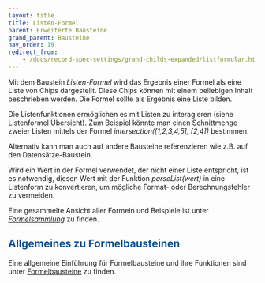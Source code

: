 ```yaml
---
layout: title
title: Listen-Formel
parent: Erweiterte Bausteine
grand_parent: Bausteine
nav_order: 19
redirect_from:
    - /docs/record-spec-settings/grand-childs-expanded/listformular.html
---
```


Mit dem Baustein _Listen-Formel_ wird das Ergebnis einer Formel als eine Liste von Chips dargestellt. Diese Chips können mit einem beliebigen Inhalt beschrieben werden. Die Formel sollte als Ergebnis eine Liste bilden.

Die Listenfunktionen ermöglichen es mit Listen zu interagieren (siehe Listenformel Übersicht). Zum Beispiel könnte man einen Schnittmenge zweier Listen mittels der Formel _intersection([1,2,3,4,5], [2,4])_ bestimmen.

Alternativ kann man auch auf andere Bausteine referenzieren wie z.B. auf den Datensätze-Baustein.

Wird ein Wert in der Formel verwendet, der nicht einer Liste entspricht, ist es notwendig, diesen Wert mit der Funktion _parseList(wert)_ in eine Listenform zu konvertieren, um mögliche Format- oder Berechnungsfehler zu vermeiden.

Eine gesammelte Ansicht aller Formeln und Beispiele ist unter [_Formelsammlung_](/docs/formulas/formulas.html) zu finden.

## <span style="color:#0b5394">Allgemeines zu Formelbausteinen</span>

Eine allgemeine Einführung für Formelbausteine und ihre Funktionen sind unter [Formelbausteine](/docs/formulary/formulary.html) zu finden.
